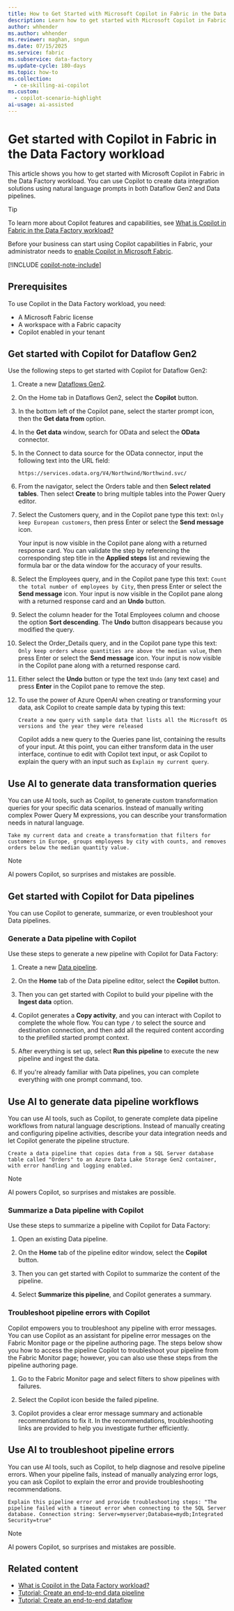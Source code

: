 ```yaml
---
title: How to Get Started with Microsoft Copilot in Fabric in the Data Factory Workload
description: Learn how to get started with Microsoft Copilot in Fabric in the Data Factory workload to use natural language for creating data integration solutions.
author: whhender
ms.author: whhender
ms.reviewer: maghan, sngun
ms.date: 07/15/2025
ms.service: fabric
ms.subservice: data-factory
ms.update-cycle: 180-days
ms.topic: how-to
ms.collection:
  - ce-skilling-ai-copilot
ms.custom:
  - copilot-scenario-highlight
ai-usage: ai-assisted
---
```


# Get started with Copilot in Fabric in the Data Factory workload

This article shows you how to get started with Microsoft Copilot in Fabric in the Data Factory workload. You can use Copilot to create data integration solutions using natural language prompts in both Dataflow Gen2 and Data pipelines.

> [!TIP]  
> To learn more about Copilot features and capabilities, see [What is Copilot in Fabric in the Data Factory workload?](copilot-fabric-data-factory.md)

Before your business can start using Copilot capabilities in Fabric, your administrator needs to [enable Copilot in Microsoft Fabric](../fundamentals/copilot-fabric-overview.md#enable-copilot).

[!INCLUDE [copilot-note-include](../includes/copilot-note-include.md)]

## Prerequisites

To use Copilot in the Data Factory workload, you need:

- A Microsoft Fabric license
- A workspace with a Fabric capacity
- Copilot enabled in your tenant

## Get started with Copilot for Dataflow Gen2

Use the following steps to get started with Copilot for Dataflow Gen2:

1. Create a new [Dataflows Gen2](../data-factory/tutorial-end-to-end-dataflow.md).

1. On the Home tab in Dataflows Gen2, select the **Copilot** button.

1. In the bottom left of the Copilot pane, select the starter prompt icon, then the **Get data from** option.

1. In the **Get data** window, search for OData and select the **OData** connector.

1. In the Connect to data source for the OData connector, input the following text into the URL field:

   ```http
   https://services.odata.org/V4/Northwind/Northwind.svc/
   ```

1. From the navigator, select the Orders table and then **Select related tables**. Then select **Create** to bring multiple tables into the Power Query editor.

1. Select the Customers query, and in the Copilot pane type this text: `Only keep European customers`, then press Enter or select the **Send message** icon.

   Your input is now visible in the Copilot pane along with a returned response card. You can validate the step by referencing the corresponding step title in the **Applied steps** list and reviewing the formula bar or the data window for the accuracy of your results.

1. Select the Employees query, and in the Copilot pane type this text: `Count the total number of employees by City`, then press Enter or select the **Send message** icon. Your input is now visible in the Copilot pane along with a returned response card and an **Undo** button.

1. Select the column header for the Total Employees column and choose the option **Sort descending**. The **Undo** button disappears because you modified the query.

1. Select the Order_Details query, and in the Copilot pane type this text: `Only keep orders whose quantities are above the median value`, then press Enter or select the **Send message** icon. Your input is now visible in the Copilot pane along with a returned response card.

1. Either select the **Undo** button or type the text `Undo` (any text case) and press **Enter** in the Copilot pane to remove the step.

1. To use the power of Azure OpenAI when creating or transforming your data, ask Copilot to create sample data by typing this text:

   `Create a new query with sample data that lists all the Microsoft OS versions and the year they were released`

   Copilot adds a new query to the Queries pane list, containing the results of your input. At this point, you can either transform data in the user interface, continue to edit with Copilot text input, or ask Copilot to explain the query with an input such as `Explain my current query`.

## Use AI to generate data transformation queries

You can use AI tools, such as Copilot, to generate custom transformation queries for your specific data scenarios. Instead of manually writing complex Power Query M expressions, you can describe your transformation needs in natural language.

```copilot-prompt
Take my current data and create a transformation that filters for customers in Europe, groups employees by city with counts, and removes orders below the median quantity value.
```

> [!NOTE]
> AI powers Copilot, so surprises and mistakes are possible.

## Get started with Copilot for Data pipelines

You can use Copilot to generate, summarize, or even troubleshoot your Data pipelines.

### Generate a Data pipeline with Copilot

Use these steps to generate a new pipeline with Copilot for Data Factory:

1. Create a new [Data pipeline](../data-factory/tutorial-end-to-end-pipeline.md).
1. On the **Home** tab of the Data pipeline editor, select the **Copilot** button.

1. Then you can get started with Copilot to build your pipeline with the **Ingest data** option.

1. Copilot generates a **Copy activity**, and you can interact with Copilot to complete the whole flow. You can type `/` to select the source and destination connection, and then add all the required content according to the prefilled started prompt context.

1. After everything is set up, select **Run this pipeline** to execute the new pipeline and ingest the data.

1. If you're already familiar with Data pipelines, you can complete everything with one prompt command, too.

## Use AI to generate data pipeline workflows

You can use AI tools, such as Copilot, to generate complete data pipeline workflows from natural language descriptions. Instead of manually creating and configuring pipeline activities, describe your data integration needs and let Copilot generate the pipeline structure.

```copilot-prompt
Create a data pipeline that copies data from a SQL Server database table called "Orders" to an Azure Data Lake Storage Gen2 container, with error handling and logging enabled.
```

> [!NOTE]
> AI powers Copilot, so surprises and mistakes are possible.

### Summarize a Data pipeline with Copilot

Use these steps to summarize a pipeline with Copilot for Data Factory:

1. Open an existing Data pipeline.

1. On the **Home** tab of the pipeline editor window, select the **Copilot** button.

1. Then you can get started with Copilot to summarize the content of the pipeline.

1. Select **Summarize this pipeline**, and Copilot generates a summary.

### Troubleshoot pipeline errors with Copilot

Copilot empowers you to troubleshoot any pipeline with error messages. You can use Copilot as an assistant for pipeline error messages on the Fabric Monitor page or the pipeline authoring page. The steps below show you how to access the pipeline Copilot to troubleshoot your pipeline from the Fabric Monitor page; however, you can also use these steps from the pipeline authoring page.

1. Go to the Fabric Monitor page and select filters to show pipelines with failures.

1. Select the Copilot icon beside the failed pipeline.

1. Copilot provides a clear error message summary and actionable recommendations to fix it. In the recommendations, troubleshooting links are provided to help you investigate further efficiently.

## Use AI to troubleshoot pipeline errors

You can use AI tools, such as Copilot, to help diagnose and resolve pipeline errors. When your pipeline fails, instead of manually analyzing error logs, you can ask Copilot to explain the error and provide troubleshooting recommendations.

```copilot-prompt
Explain this pipeline error and provide troubleshooting steps: "The pipeline failed with a timeout error when connecting to the SQL Server database. Connection string: Server=myserver;Database=mydb;Integrated Security=true"
```

> [!NOTE]
> AI powers Copilot, so surprises and mistakes are possible.

## Related content

- [What is Copilot in the Data Factory workload?](copilot-fabric-data-factory.md)
- [Tutorial: Create an end-to-end data pipeline](../data-factory/tutorial-end-to-end-pipeline.md)
- [Tutorial: Create an end-to-end dataflow](../data-factory/tutorial-end-to-end-dataflow.md)
